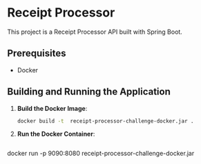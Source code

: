 # Receipt Processor

This project is a Receipt Processor API built with Spring Boot.

## Prerequisites

- Docker

## Building and Running the Application

1. **Build the Docker Image**:

   ```sh
   docker build -t  receipt-processor-challenge-docker.jar .
2. **Run the Docker Container**:

   ```sh
docker run -p 9090:8080 receipt-processor-challenge-docker.jar 
